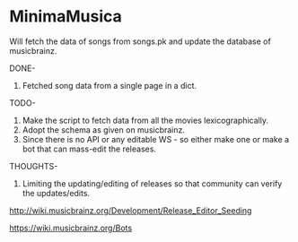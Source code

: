 MinimaMusica
============

Will fetch the data of songs from songs.pk and update the database of musicbrainz.

DONE-

1. Fetched song data from a single page in a dict.

TODO-

1. Make the script to fetch data from all the movies lexicographically.
2. Adopt the schema as given on musicbrainz.
3. Since there is no API or any editable WS - so either make one or make a bot that can mass-edit the releases.

THOUGHTS-

1. Limiting the updating/editing of releases so that community can verify the updates/edits.


http://wiki.musicbrainz.org/Development/Release_Editor_Seeding

https://wiki.musicbrainz.org/Bots
